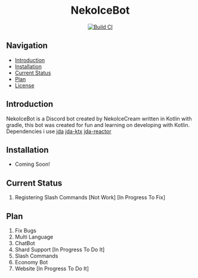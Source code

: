 <h1 align="center">NekoIceBot</h1>

<div align="center">
	<a href="https://github.com/NekoIceTeam/NekoIceBot/actions">
		<img src="https://github.com/NekoIceTeam/NekoIceBot/actions/workflows/build-ci.yml/badge.svg" alt="Build CI" />
	</a>
</div>

## Navigation
- [Introduction](#introduction)
- [Installation](#installation)
- [Current Status](#Current-Status)
- [Plan](#Plan)
- [License](https://github.com/NekoIceTeam/NekoIceBot/blob/main/LICENSE.md)

## Introduction
NekoIceBot is a Discord bot created by NekoIceCream written in Kotlin with gradle, this bot was created for fun and learning on developing with Kotlin.
Dependencies i use [jda](https://github.com/DV8FromTheWorld) [jda-ktx](https://github.com/MinnDevelopment/jda-ktx) [jda-reactor](https://github.com/MinnDevelopent/jda-reactor)

## Installation
- Coming Soon!

## Current Status
1. Registering Slash Commands [Not Work] [In Progress To Fix]

## Plan
1. Fix Bugs
2. Multi Language
3. ChatBot 
4. Shard Support [In Progress To Do It]
5. Slash Commands
6. Economy Bot 
7. Website [In Progress To Do It]
